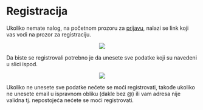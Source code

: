 # Registracija
Ukoliko nemate nalog, na početnom prozoru za [prijavu](./prijava.md), nalazi se link koji vas vodi na prozor za registraciju. 
<p align="center">
  <img src="/images/login-reg.png">
</p>
Da biste se registrovali potrebno je da unesete sve podatke koji su navedeni u slici ispod. 
<p align="center">
  <img src="/images/registracija.png">
</p>
Ukoliko ne unesete sve podatke nećete se moći registrovati, takođe ukoliko ne unesete email u ispravnom obliku (dakle bez @) ili vam adresa nije validna tj. nepostojeća nećete se moći registrovati.